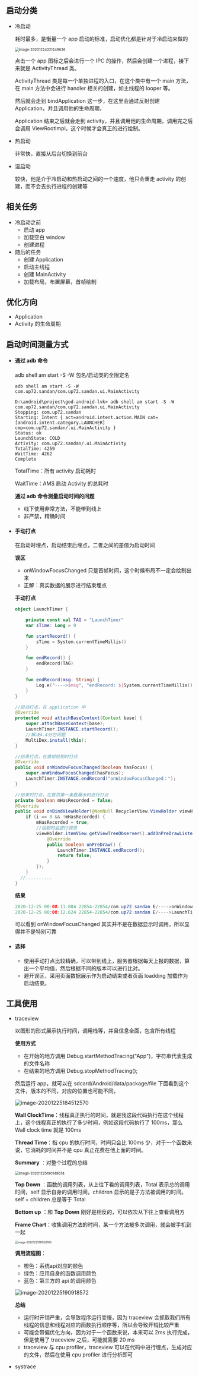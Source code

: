 ## 启动分类

- 冷启动

  耗时最多，是衡量一个 app 启动的标准，启动优化都是针对于冷启动来做的

  <img src="https://gitee.com/lvknaginist/pic-go-picure-bed/raw/master/images/20201224221249.png" alt="image-20201224221249626" style="zoom: 67%;" />

  点击一个 app 图标之后会进行一个 IPC 的操作，然后会创建一个进程，接下来就是 ActivityThread 类。

  ActivityThread 类是每一个单独进程的入口，在这个类中有一个 main 方法，在 main 方法中会进行 handler 相关的创建，如主线程的 looper 等。

  然后就会走到 bindApplication 这一步，在这里会通过反射创建 Application，并且调用他的生命周期，

  Application 结束之后就会走到 activity，并且调用他的生命周期，调用完之后会调用 ViewRootImpl，这个时候才会真正的进行绘制。

- 热启动

  非常快，直接从后台切换到前台

- 温启动

  较快，他是介于冷启动和热启动之间的一个速度，他只会重走 activity 的创建，而不会去执行进程的创建等

## 相关任务

- 冷启动之前
  - 启动 app
  - 加载空白 window
  - 创建进程
- 随后的任务
  - 创建 Application
  - 启动主线程
  - 创建 MainActivity
  - 加载布局，布置屏幕，首帧绘制

## 优化方向

- Application 
- Activity 的生命周期

## 启动时间测量方式

- #### 通过 adb 命令

  adb shell am start -S -W 包名/启动类的全限定名

  ```
  adb shell am start -S -W com.up72.sandan/com.up72.sandan.ui.MainActivity
  ```

  ```
  D:\android\project\god-android-lvk> adb shell am start -S -W com.up72.sandan/com.up72.sandan.ui.MainActivity
  Stopping: com.up72.sandan
  Starting: Intent { act=android.intent.action.MAIN cat=[android.intent.category.LAUNCHER] cmp=com.up72.sandan/.ui.MainActivity }
  Status: ok
  LaunchState: COLD
  Activity: com.up72.sandan/.ui.MainActivity
  TotalTime: 4259
  WaitTime: 4262
  Complete
  ```

  TotalTime：所有 activity 启动耗时

  WaitTime：AMS 启动 Activity 的总耗时

  

  **通过 adb 命令测量启动时间的问题**

  - 线下使用非常方法，不能带到线上
  - 非严禁，精确时间

- #### 手动打点

  在启动时埋点，启动结束后埋点，二者之间的差值为启动时间

  **误区**

  - onWindowFocusChanged 只是首帧时间，这个时候布局不一定会绘制出来
  - 正解：真实数据的展示进行结束埋点

  **手动打点**

  ```kotlin
  object LaunchTimer {
  
      private const val TAG = "LaunchTimer"
      var sTime: Long = 0
  
      fun startRecord() {
          sTime = System.currentTimeMillis()
      }
  
      fun endRecord() {
          endRecord(TAG)
      }
  
      fun endRecord(msg: String) {
          Log.e("---->$msg", "endRecord: ${System.currentTimeMillis() - sTime}")
      }
  }
  ```

  ```java
  //启动打点，在 application 中
  @Override
  protected void attachBaseContext(Context base) {
      super.attachBaseContext(base);
      LaunchTimer.INSTANCE.startRecord();
      //解决4.4分包问题
      MultiDex.install(this);
  }
  ```

  ```java
  //结束打点，在首帧绘制时打点
  @Override
  public void onWindowFocusChanged(boolean hasFocus) {
      super.onWindowFocusChanged(hasFocus);
      LaunchTimer.INSTANCE.endRecord("onWindowFocusChanged：");
  }
  ```

  ```java
  //结束时打点，在首页第一条数展示时进行打点
  private boolean mHasRecorded = false;
  @Override
  public void onBindViewHolder(@NonNull RecyclerView.ViewHolder viewHolder, int i) {
      if (i == 0 && !mHasRecorded) {
          mHasRecorded = true;
          //绘制时会进行调用
          viewHolder.itemView.getViewTreeObserver().addOnPreDrawListener(new ViewTreeObserver.OnPreDrawListener() {
              @Override
              public boolean onPreDraw() {                                				                   viewHolder.itemView.getViewTreeObserver().removeOnPreDrawListener(this);
                  LaunchTimer.INSTANCE.endRecord();
                  return false;
              }
          });
      }
  	//..........    
  }
  ```

  **结果**

  ```java
  2020-12-25 00:08:11.804 22854-22854/com.up72.sandan E/---->onWindowFocusChanged: endRecord: 2594
  2020-12-25 00:08:12.624 22854-22854/com.up72.sandan E/---->LaunchTimer: endRecord: 3414
  ```

  可以看到 onWindowFocusChanged 其实并不是在数据显示时调用，所以显得并不是特别可靠

- #### 选择

  - 使用手动打点比较精确，可以带到线上，服务器根据每天上报的数据，算出一个平均值，然后根据不同的版本可以进行比对。
  - 避开误区，采用页面数据展示作为启动结束或者页面 loadding 加载作为启动结束。

## 工具使用

- traceview

  以图形的形式展示执行时间，调用栈等，并且信息全面，包含所有线程

  **使用方式**

  - 在开始的地方调用 Debug.startMethodTracing("App")，字符串代表生成的文件名称
  - 在结束的地方调用 Debug.stopMethodTracing();

  然后运行 app，就可以在 sdcard/Android/data/package/file 下面看到这个文件，版本的不同，对应的位置也可能不同，

  ![image-20201225184512570](https://gitee.com/lvknaginist/pic-go-picure-bed/raw/master/images/20201225184512.png)

  

  **Wall ClockTime**：线程真正执行的时间，就是我这段代码执行在这个线程上，这个线程真正的执行了多少时间，例如这段代码执行了 100ms，那么 Wall clock time 就是 100ms

  **Thread Time**：指 cpu 的执行时间，时间只会比 100ms 少，对于一个函数来说，它消耗的时间并不是 cpu 真正花费在他上面的时间。

  **Summary** ：对整个过程的总结

  <img src="https://gitee.com/lvknaginist/pic-go-picure-bed/raw/master/images/20201225190148.png" alt="image-20201225190148674" style="zoom:67%;" />

  **Top Down** ：函数的调用列表，从上往下看的调用列表，Total 表示总的调用时间，self 显示自身的调用时间，children 显示的是子方法被调用的时间。self + children 总是等于  Total

  **Bottom up** ：和 **Top Down** 刚好是相反的，可以依次从下往上查看调用方

  **Frame Chart**：收集调用方法的时间，某一个方法被多次调用，就会被手机到一起

  <img src="https://gitee.com/lvknaginist/pic-go-picure-bed/raw/master/images/20201225191526.png" alt="image-20201225191526193" style="zoom:50%;" />

  **调用流程图**：

  - 橙色：系统api对应的颜色
  - 绿色：应用自身的函数调用颜色
  - 蓝色：第三方的 api 的调用颜色

  ![image-20201225190918572](https://gitee.com/lvknaginist/pic-go-picure-bed/raw/master/images/20201225190918.png)

  **总结**

  - 运行时开销严重，会导致程序运行变慢，因为 traceview 会抓取我们所有线程的信息和线程对应的函数执行顺序等，所以会导致开销比较严重
  - 可能会带偏优化方向，因为对于一个函数来说，本来可以 2ms 执行完成，但是使用了 traceview 之后，可能就需要 20 ms
  - traceview 与 cpu profiler，traceview 可以在代码中进行埋点，生成对应的文件，然后在使用 cpu profiler 进行分析即可

  

- systrace

